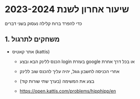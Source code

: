 # שיעור אחרון לשנת 2023-2024

כדי להפרד ברוח קלילה נעסוק בשני דברים

## 1. משחקים לתרגול

- אתר קאטיס (kattis)
  - הכנס ללינק הבא ובצע login בעזרת google או בכל דרך אחרת
  - אחרי הכניסה לחשבון גוגל, יהיה עליך להכנס שוב ללינק
  - בצע את המשימה (בערך שתי שורות קוד)

  - https://open.kattis.com/problems/hipphipp/en

